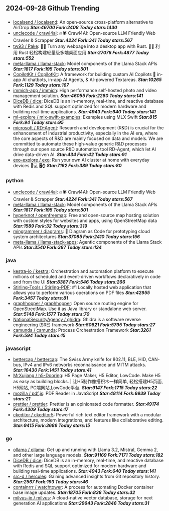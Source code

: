 ## 2024-09-28 Github Trending

### 
* [localsend / localsend](https://github.com/localsend/localsend): An open-source cross-platform alternative to AirDrop ***Star:46700 Fork:2408 Today stars:1430***
* [unclecode / crawl4ai](https://github.com/unclecode/crawl4ai): 🔥🕷️ Crawl4AI: Open-source LLM Friendly Web Crawler & Scrapper ***Star:4224 Fork:341 Today stars:567***
* [tw93 / Pake](https://github.com/tw93/Pake): 🤱🏻 Turn any webpage into a desktop app with Rust. 🤱🏻 利用 Rust 轻松构建轻量级多端桌面应用 ***Star:27076 Fork:4877 Today stars:552***
* [meta-llama / llama-stack](https://github.com/meta-llama/llama-stack): Model components of the Llama Stack APIs ***Star:1817 Fork:195 Today stars:501***
* [CopilotKit / CopilotKit](https://github.com/CopilotKit/CopilotKit): A framework for building custom AI Copilots 🤖 in-app AI chatbots, in-app AI Agents, & AI-powered Textareas. ***Star:10265 Fork:1129 Today stars:167***
* [immich-app / immich](https://github.com/immich-app/immich): High performance self-hosted photo and video management solution. ***Star:46055 Fork:2280 Today stars:141***
* [DiceDB / dice](https://github.com/DiceDB/dice): DiceDB is an in-memory, real-time, and reactive database with Redis and SQL support optimized for modern hardware and building real-time applications. ***Star:4943 Fork:640 Today stars:141***
* [ml-explore / mlx-swift-examples](https://github.com/ml-explore/mlx-swift-examples): Examples using MLX Swift ***Star:815 Fork:94 Today stars:95***
* [microsoft / RD-Agent](https://github.com/microsoft/RD-Agent): Research and development (R&D) is crucial for the enhancement of industrial productivity, especially in the AI era, where the core aspects of R&D are mainly focused on data and models. We are committed to automate these high-value generic R&D processes through our open source R&D automation tool RD-Agent, which let AI drive data-driven AI. ***Star:434 Fork:42 Today stars:91***
* [exo-explore / exo](https://github.com/exo-explore/exo): Run your own AI cluster at home with everyday devices 📱💻 🖥️⌚ ***Star:7162 Fork:389 Today stars:80***

### python
* [unclecode / crawl4ai](https://github.com/unclecode/crawl4ai): 🔥🕷️ Crawl4AI: Open-source LLM Friendly Web Crawler & Scrapper ***Star:4224 Fork:341 Today stars:567***
* [meta-llama / llama-stack](https://github.com/meta-llama/llama-stack): Model components of the Llama Stack APIs ***Star:1817 Fork:195 Today stars:501***
* [hyperknot / openfreemap](https://github.com/hyperknot/openfreemap): Free and open-source map hosting solution with custom styles for websites and apps, using OpenStreetMap data ***Star:1589 Fork:32 Today stars:319***
* [mingrammer / diagrams](https://github.com/mingrammer/diagrams): 🎨 Diagram as Code for prototyping cloud system architectures ***Star:37085 Fork:2410 Today stars:156***
* [meta-llama / llama-stack-apps](https://github.com/meta-llama/llama-stack-apps): Agentic components of the Llama Stack APIs ***Star:3540 Fork:387 Today stars:134***

### java
* [kestra-io / kestra](https://github.com/kestra-io/kestra): Orchestration and automation platform to execute millions of scheduled and event-driven workflows declaratively in code and from the UI ***Star:8387 Fork:546 Today stars:266***
* [Stirling-Tools / Stirling-PDF](https://github.com/Stirling-Tools/Stirling-PDF): #1 Locally hosted web application that allows you to perform various operations on PDF files ***Star:42955 Fork:3457 Today stars:81***
* [graphhopper / graphhopper](https://github.com/graphhopper/graphhopper): Open source routing engine for OpenStreetMap. Use it as Java library or standalone web server. ***Star:5148 Fork:1577 Today stars:70***
* [NationalSecurityAgency / ghidra](https://github.com/NationalSecurityAgency/ghidra): Ghidra is a software reverse engineering (SRE) framework ***Star:50821 Fork:5795 Today stars:27***
* [camunda / camunda](https://github.com/camunda/camunda): Process Orchestration Framework ***Star:3261 Fork:594 Today stars:15***

### javascript
* [bettercap / bettercap](https://github.com/bettercap/bettercap): The Swiss Army knife for 802.11, BLE, HID, CAN-bus, IPv4 and IPv6 networks reconnaissance and MITM attacks. ***Star:16430 Fork:1451 Today stars:41***
* [MrXujiang / h5-Dooring](https://github.com/MrXujiang/h5-Dooring): H5 Page Maker, H5 Editor, LowCode. Make H5 as easy as building blocks. | 让H5制作像搭积木一样简单, 轻松搭建H5页面, H5网站, PC端网站,LowCode平台. ***Star:9147 Fork:1715 Today stars:22***
* [mozilla / pdf.js](https://github.com/mozilla/pdf.js): PDF Reader in JavaScript ***Star:48114 Fork:9939 Today stars:21***
* [prettier / prettier](https://github.com/prettier/prettier): Prettier is an opinionated code formatter. ***Star:49174 Fork:4309 Today stars:17***
* [ckeditor / ckeditor5](https://github.com/ckeditor/ckeditor5): Powerful rich text editor framework with a modular architecture, modern integrations, and features like collaborative editing. ***Star:9415 Fork:3689 Today stars:15***

### go
* [ollama / ollama](https://github.com/ollama/ollama): Get up and running with Llama 3.2, Mistral, Gemma 2, and other large language models. ***Star:91169 Fork:7171 Today stars:182***
* [DiceDB / dice](https://github.com/DiceDB/dice): DiceDB is an in-memory, real-time, and reactive database with Redis and SQL support optimized for modern hardware and building real-time applications. ***Star:4943 Fork:640 Today stars:141***
* [src-d / hercules](https://github.com/src-d/hercules): Gaining advanced insights from Git repository history. ***Star:2567 Fork:193 Today stars:46***
* [containrrr / watchtower](https://github.com/containrrr/watchtower): A process for automating Docker container base image updates. ***Star:18705 Fork:838 Today stars:32***
* [milvus-io / milvus](https://github.com/milvus-io/milvus): A cloud-native vector database, storage for next generation AI applications ***Star:29643 Fork:2846 Today stars:31***
